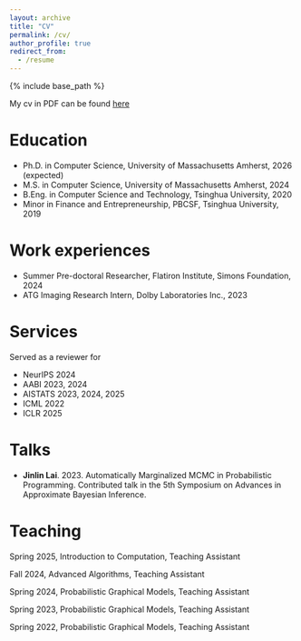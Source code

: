 ```yaml
---
layout: archive
title: "CV"
permalink: /cv/
author_profile: true
redirect_from:
  - /resume
---
```


{% include base_path %}

My cv in PDF can be found [here](/files/cv.pdf)


Education
======
- Ph.D. in Computer Science, University of Massachusetts Amherst, 2026 (expected)
- M.S. in Computer Science, University of Massachusetts Amherst, 2024
- B.Eng. in Computer Science and Technology, Tsinghua University, 2020
- Minor in Finance and Entrepreneurship, PBCSF, Tsinghua University, 2019

Work experiences
======
- Summer Pre-doctoral Researcher, Flatiron Institute, Simons Foundation, 2024
- ATG Imaging Research Intern, Dolby Laboratories Inc., 2023

Services
======
Served as a reviewer for
- NeurIPS 2024
- AABI 2023, 2024
- AISTATS 2023, 2024, 2025
- ICML 2022
- ICLR 2025

Talks
======
- **Jinlin Lai**. 2023. Automatically Marginalized MCMC in Probabilistic Programming. Contributed talk in the 5th Symposium on Advances in Approximate Bayesian Inference.

Teaching
======
Spring 2025, Introduction to Computation, Teaching Assistant

Fall 2024, Advanced Algorithms, Teaching Assistant

Spring 2024, Probabilistic Graphical Models, Teaching Assistant

Spring 2023, Probabilistic Graphical Models, Teaching Assistant

Spring 2022, Probabilistic Graphical Models, Teaching Assistant



